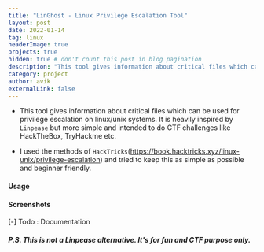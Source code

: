 ```yaml
---
title: "LinGhost - Linux Privilege Escalation Tool"
layout: post
date: 2022-01-14
tag: linux
headerImage: true
projects: true
hidden: true # don't count this post in blog pagination
description: "This tool gives information about critical files which can be used for privilege escalation on linux/unix systems. It is heavily inspired by Linpease but more simple and intended to do CTF challenges like HackTheBox, TryHackme etc."
category: project
author: avik
externalLink: false
---
```


- This tool gives information about critical files which can be used for privilege escalation on linux/unix systems. It is heavily inspired by `Linpease` but more simple and intended to do CTF challenges like HackTheBox, TryHackme etc.

- I used the methods of `HackTricks`(https://book.hacktricks.xyz/linux-unix/privilege-escalation) and tried to keep this as simple as possible and beginner friendly.

#### Usage


#### Screenshots


[-] Todo : Documentation

##### P.S. This is not a Linpease alternative. It's for fun and CTF purpose only.
